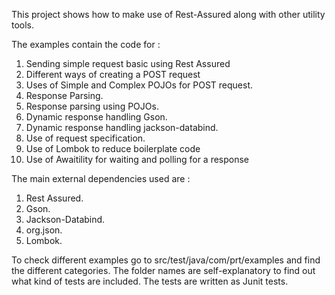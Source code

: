 This project shows how to make use of Rest-Assured along with other utility tools.

The examples contain the code for :
   1. Sending simple request basic using Rest Assured
   2. Different ways of creating a POST request
   3. Uses of Simple and Complex POJOs for POST request.
   4. Response Parsing.
   5. Response parsing using POJOs.
   6. Dynamic response handling Gson.
   7. Dynamic response handling jackson-databind.
   8. Use of request specification.
   9. Use of Lombok to reduce boilerplate code
   10. Use of Awaitility for waiting and polling for a response

The main external dependencies used are :
  1. Rest Assured.
  2. Gson.
  3. Jackson-Databind.
  4. org.json.
  5. Lombok.

To check different examples go to src/test/java/com/prt/examples and find the different categories. 
The folder names are self-explanatory to find out what kind of tests are included.
The tests are written as Junit tests. 